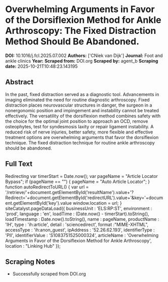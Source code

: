 # Overwhelming Arguments in Favor of the Dorsiflexion Method for Ankle Arthroscopy: The Fixed Distraction Method Should Be Abandoned.

**DOI:** 10.1016/j.fcl.2025.07.002
**Authors:** ['CNiek van Dijk']
**Journal:** Foot and ankle clinics
**Year:** 
**Scraped from:** DOI.org
**Scraped by:** agent_b
**Scraping date:** 2025-10-21T10:48:23.143195

## Abstract

In the past, fixed distraction served as a diagnostic tool. Advancements in imaging eliminated the need for routine diagnostic arthroscopy. Fixed distraction places neurovascular structures in danger, the surgeon in a nonergonomic position and impingement and instability cannot be treated effectively. The versatility of the dorsiflexion method combines safety with the choice for the optimal joint position to approach an OCD, remove osteophytes, test for syndesmosis laxity or repair ligament instability. A reduced risk of nerve injuries, better safety, more flexible and effective treatment options are overwhelming arguments that favor the dorsiflexion technique. The fixed distraction technique for routine ankle arthroscopy should be abandoned.

## Full Text

Redirecting var timerStart = Date.now(); var pageName = "Article Locator Bypass"; if (pageName == "") { pageName = "Auto Article Locator"; } function autoRedirectToURL() { var url = '/retrieve/'+document.getElementById('resultName').value+'?Redirect='+document.getElementById('redirectURL').value+'&key='+document.getElementById('key').value window.location = url; } siteCatalyst.pageDataLoad({ businessUnit : 'ELS:RP:ST', environment : 'prod', language : 'en', loadTime : (Date.now() - timerStart).toString(), loadTimestamp : Date.now().toString(), name : pageName, productName : 'IH', type : 'ih:article', detail : 'sciencedirect', format :"MIME-XHTML", accessType : 'ih:anon_guest', ipAddress : '52.26.62.193', identifierType : 'PII', identifierValue : 'S1083751525000324', articleName : 'Overwhelming Arguments in Favor of the Dorsiflexion Method for Ankle Arthroscopy', location : "Linking Hub" });

## Scraping Notes

- Successfully scraped from DOI.org
